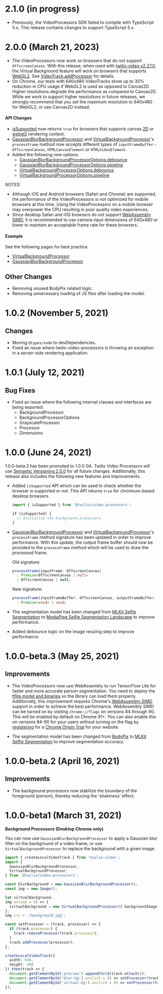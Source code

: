 2.1.0 (in progress)
===================

* Previously, the VideoProcessors SDK failed to compile with TypeScript 5.x. This release contains changes to support TypeScript 5.x.

2.0.0 (March 21, 2023)
======================

* The VideoProcessors now work on browsers that do not support `OffscreenCanvas`. With this release, when used with [twilio-video v2.27.0](https://www.npmjs.com/package/twilio-video/v/2.27.0), the Virtual Background feature will work on browsers that supports [WebGL2](https://developer.mozilla.org/en-US/docs/Web/API/WebGL2RenderingContext). See [VideoTrack.addProcessor](https://sdk.twilio.com/js/video/releases/2.27.0/docs/VideoTrack.html#addProcessor__anchor) for details.
* On Chrome, our tests with 640x480 VideoTracks show up to 30% reduction in CPU usage if WebGL2 is used as opposed to Canvas2D. Higher resolutions degrade the performance as compared to Canvas2D. While we work to support higher resolutions in future releases, we strongly recommend that you set the maximum resolution to 640x480 for WebGL2, or use Canvas2D instead.

#### API Changes

* [isSupported](https://twilio.github.io/twilio-video-processors.js/modules.html#issupported) now returns `true` for browsers that supports canvas [2D](https://developer.mozilla.org/en-US/docs/Web/API/CanvasRenderingContext2D) or [webgl2](https://developer.mozilla.org/en-US/docs/Web/API/WebGL2RenderingContext) rendering context.
* [GaussianBlurBackgroundProcessor](https://twilio.github.io/twilio-video-processors.js/classes/gaussianblurbackgroundprocessor.html#processframe) and [VirtualBackgroundProcessor](https://twilio.github.io/twilio-video-processors.js/classes/virtualbackgroundprocessor.html#processframe)'s `processFrame` method now accepts different types of `inputFrameBuffer` - `OffscreenCanvas`, `HTMLCanvasElement` or `HTMLVideoElement`.
* Added the following new options
  - [GaussianBlurBackgroundProcessorOptions.debounce](https://twilio.github.io/twilio-video-processors.js/interfaces/gaussianblurbackgroundprocessoroptions.html#debounce)
  - [GaussianBlurBackgroundProcessorOptions.pipeline](https://twilio.github.io/twilio-video-processors.js/interfaces/gaussianblurbackgroundprocessoroptions.html#pipeline)
  - [VirtualBackgroundProcessorOptions.debounce](https://twilio.github.io/twilio-video-processors.js/interfaces/virtualbackgroundprocessoroptions.html#debounce)
  - [VirtualBackgroundProcessorOptions.pipeline](https://twilio.github.io/twilio-video-processors.js/interfaces/virtualbackgroundprocessoroptions.html#pipeline)

*NOTES:*

* Although iOS and Android browsers (Safari and Chrome) are supported, the performance of the VideoProcessors is not optimized for mobile browsers at this time. Using the VideoProcessors on a mobile browser may overpower the CPU resulting in poor quality video experiences.
* Since desktop Safari and iOS browsers do not support [WebAssembly SIMD](https://v8.dev/features/simd), it is recommended to use camera input dimensions of 640x480 or lower to maintain an acceptable frame rate for these browsers.

#### Example

See the following pages for best practice.

* [VirtualBackgroundProcessor](https://twilio.github.io/twilio-video-processors.js/classes/virtualbackgroundprocessor.html)
* [GaussianBlurBackgroundProcessor](https://twilio.github.io/twilio-video-processors.js/classes/gaussianblurbackgroundprocessor.html)

Other Changes
-------------

* Removing unused BodyPix related logic.
* Removing unnecessary loading of JS files after loading the model.

1.0.2 (November 5, 2021)
=====================

Changes
-------

* Moving `@types/node` to devDependencies.
* Fixed an issue where twilio-video-processors is throwing an exception in a server-side rendering application.

1.0.1 (July 12, 2021)
=====================

Bug Fixes
---------

* Fixed an issue where the following internal classes and interfaces are being exported.
  - BackgroundProcessor
  - BackgroundProcessorOptions
  - GrayscaleProcessor
  - Processor
  - Dimensions

1.0.0 (June 24, 2021)
==========================

1.0.0-beta.3 has been promoted to 1.0.0 GA. Twilio Video Processors will use [Semantic Versioning 2.0.0](https://semver.org/#semantic-versioning-200) for all future changes. Additionally, this release also includes the following new features and improvements.

* Added `isSupported` API which can be used to check whether the browser is supported or not. This API returns `true` for chromium-based desktop browsers.
  ```ts
  import { isSupported } from '@twilio/video-processors';

  if (isSupported) {
    // Initialize the background processors
  }
  ```

* [GaussianBlurBackgroundProcessor](https://twilio.github.io/twilio-video-processors.js/classes/gaussianblurbackgroundprocessor.html#processframe) and [VirtualBackgroundProcessor](https://twilio.github.io/twilio-video-processors.js/classes/virtualbackgroundprocessor.html#processframe)'s `processFrame` method signature has been updated in order to improve performance. With this update, the output frame buffer should now be provided to the `processFrame` method which will be used to draw the processed frame.

  Old signature:

  ```ts
  processFrame(inputFrame: OffscreenCanvas)
    : Promise<OffscreenCanvas | null>
    | OffscreenCanvas | null;
  ```

  New signature:

  ```ts
  processFrame(inputFrameBuffer: OffscreenCanvas, outputFrameBuffer: HTMLCanvasElement)
    : Promise<void> | void;
  ```

* The segmentation model has been changed from [MLKit Selfie Segmentation](https://developers.google.com/ml-kit/images/vision/selfie-segmentation/selfie-model-card.pdf) to [MediaPipe Selfie Segmentation Landscape](https://drive.google.com/file/d/1dCfozqknMa068vVsO2j_1FgZkW_e3VWv/preview) to improve performance.

* Added debounce logic on the image resizing step to improve performance.

1.0.0-beta.3 (May 25, 2021)
===================

Improvements
------------

* The VideoProcessors now use WebAssembly to run TensorFlow Lite for faster and more accurate person segmentation. You need to deploy the [tflite model and binaries](README.md#assets) so the library can load them properly. Additionally, this improvement requires Chrome's [WebAssembly SIMD](https://v8.dev/features/simd) support in order to achieve the best performance. WebAssembly SIMD can be turned on by visiting `chrome://flags` on versions 84 through 90. This will be enabled by default on Chrome 91+. You can also enable this on versions 84-90 for your users without turning on the flag by [registering](https://developer.chrome.com/origintrials/#/trials/active) for a [Chrome Origin Trial](http://googlechrome.github.io/OriginTrials/developer-guide.html#:~:text=You%20can%20opt%20any%20page,a%20token%20for%20your%20origin.&text=NOTE%3A,tokens%20for%20a%20given%20page.) for your website.

* The segmentation model has been changed from [BodyPix](https://github.com/tensorflow/tfjs-models/tree/master/body-pix) to [MLKit Selfie Segmentation](https://developers.google.com/ml-kit/images/vision/selfie-segmentation/selfie-model-card.pdf) to improve segmentation accuracy.

1.0.0-beta.2 (April 16, 2021)
===================

Improvements
------------

* The background processors now stabilize the boundary of the foreground (person), thereby reducing the 'shakiness' effect.

1.0.0-beta1 (March 31, 2021)
===================

**Background Processors (Desktop Chrome only)**

You can now use `GaussianBlurBackgroundProcessor` to apply a Gaussian blur filter on the background of a video frame, or use `VirtualBackgroundProcessor` to replace the background with a given image.

  ```ts
  import { createLocalVideoTrack } from 'twilio-video';
  import {
    GaussianBlurBackgroundProcessor,
    VirtualBackgroundProcessor,
  } from '@twilio/video-processors';

  const blurBackground = new GaussianBlurBackgroundProcessor();
  const img = new Image();

  let virtualBackground;
  img.onload = () => {
    virtualBackground = new VirtualBackgroundProcessor({ backgroundImage: img });
  };
  img.src = '/background.jpg';

  const setProcessor = (track, processor) => {
    if (track.processor) {
      track.removeProcessor(track.processor);
    }
    track.addProcessor(processor);
  };

  createLocalVideoTrack({
    width: 640,
    height: 480
  }).then(track => {
    document.getElementById('preview').appendChild(track.attach());
    document.getElementById('blur-bg').onclick = () => setProcessor(track, blurBackground);
    document.getElementById('virtual-bg').onclick = () => setProcessor(track, virtualBackground);
  });
  ```
